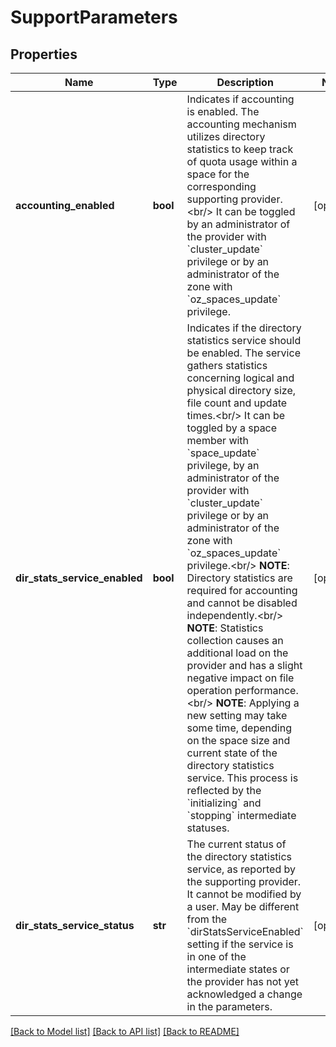 # SupportParameters

## Properties
Name | Type | Description | Notes
------------ | ------------- | ------------- | -------------
**accounting_enabled** | **bool** | Indicates if accounting is enabled. The accounting mechanism utilizes directory statistics to keep track of quota usage within a space for the corresponding supporting provider.&lt;br/&gt; It can be toggled by an administrator of the provider with &#x60;cluster_update&#x60; privilege or by an administrator of the zone with &#x60;oz_spaces_update&#x60; privilege.  | [optional] 
**dir_stats_service_enabled** | **bool** | Indicates if the directory statistics service should be enabled. The service gathers statistics concerning logical and physical directory size, file count and update times.&lt;br/&gt; It can be toggled by a space member with &#x60;space_update&#x60; privilege, by an administrator of the provider with &#x60;cluster_update&#x60; privilege or by an administrator of the zone with &#x60;oz_spaces_update&#x60; privilege.&lt;br/&gt; **NOTE**: Directory statistics are required for accounting and cannot be disabled independently.&lt;br/&gt; **NOTE**: Statistics collection causes an additional load on the provider and has a slight negative impact on file operation performance.&lt;br/&gt; **NOTE**: Applying a new setting may take some time, depending on the space size and current state of the directory statistics service. This process is reflected by the &#x60;initializing&#x60; and &#x60;stopping&#x60; intermediate statuses.  | [optional] 
**dir_stats_service_status** | **str** | The current status of the directory statistics service, as reported by the supporting provider. It cannot be modified by a user. May be different from the &#x60;dirStatsServiceEnabled&#x60; setting if the service is in one of the intermediate states or the provider has not yet acknowledged a change in the parameters.  | [optional] 

[[Back to Model list]](../README.md#documentation-for-models) [[Back to API list]](../README.md#documentation-for-api-endpoints) [[Back to README]](../README.md)

